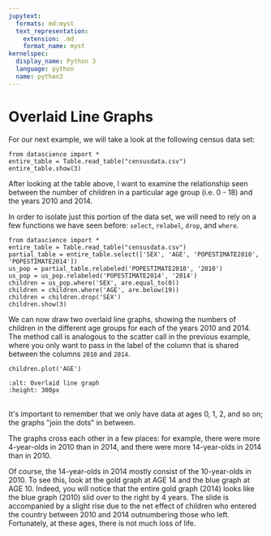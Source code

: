 ```yaml
---
jupytext:
  formats: md:myst
  text_representation:
    extension: .md
    format_name: myst
kernelspec:
  display_name: Python 3
  language: python
  name: python3
---
```

Overlaid Line Graphs
======================

For our next example, we will take a look at the following census data set:

```{code-cell}python3
from datascience import *
entire_table = Table.read_table("censusdata.csv")
entire_table.show(3)
```

After looking at the table above, I want to examine the relationship seen between the number of children in a particular age group (i.e. 0 - 18) and the years 2010 and 2014.

In order to isolate just this portion of the data set, we will need to rely on a few functions we have seen before: `select`, `relabel`, `drop`, and `where`.

```{code-cell}python3
from datascience import *
entire_table = Table.read_table("censusdata.csv")
partial_table = entire_table.select(['SEX', 'AGE', 'POPESTIMATE2010', 'POPESTIMATE2014'])
us_pop = partial_table.relabeled('POPESTIMATE2010', '2010')
us_pop = us_pop.relabeled('POPESTIMATE2014', '2014')
children = us_pop.where('SEX', are.equal_to(0))
children = children.where('AGE', are.below(19))
children = children.drop('SEX')
children.show(3)
```
We can now draw two overlaid line graphs, showing the numbers of children in the different age groups for each of the years 2010 and 2014. The method call is analogous to the scatter call in the previous example, where you only want to pass in the label of the column that is shared between the columns `2010` and `2014`.

```python3
children.plot('AGE')
```

```{image} overlayline.png
:alt: Overlaid line graph
:height: 300px
```

<br>It's important to remember that we only have data at ages 0, 1, 2, and so on; the graphs "join the dots" in between.

The graphs cross each other in a few places: for example, there were more 4-year-olds in 2010 than in 2014, and there were more 14-year-olds in 2014 than in 2010.

Of course, the 14-year-olds in 2014 mostly consist of the 10-year-olds in 2010. To see this, look at the gold graph at AGE 14 and the blue graph at AGE 10. Indeed, you will notice that the entire gold graph (2014) looks like the blue graph (2010) slid over to the right by 4 years. The slide is accompanied by a slight rise due to the net effect of children who entered the country between 2010 and 2014 outnumbering those who left. Fortunately, at these ages, there is not much loss of life.

